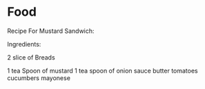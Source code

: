 # Food

Recipe For Mustard Sandwich:

Ingredients:
 
 2 slice of Breads

 1 tea Spoon of mustard
 1 tea spoon of onion sauce
 butter
 tomatoes
 cucumbers
 mayonese
 

